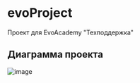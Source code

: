 # evoProject

Проект для EvoAcademy "Техподдержка"

## Диаграмма проекта
![image](https://github.com/1xev3/evoProject/assets/53704889/927a7f02-393d-44df-b99f-350d847a0c30)
